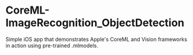 # CoreML-ImageRecognition_ObjectDetection
Simple iOS app that demonstrates Apple's CoreML and Vision frameworks in action using pre-trained .mlmodels.
